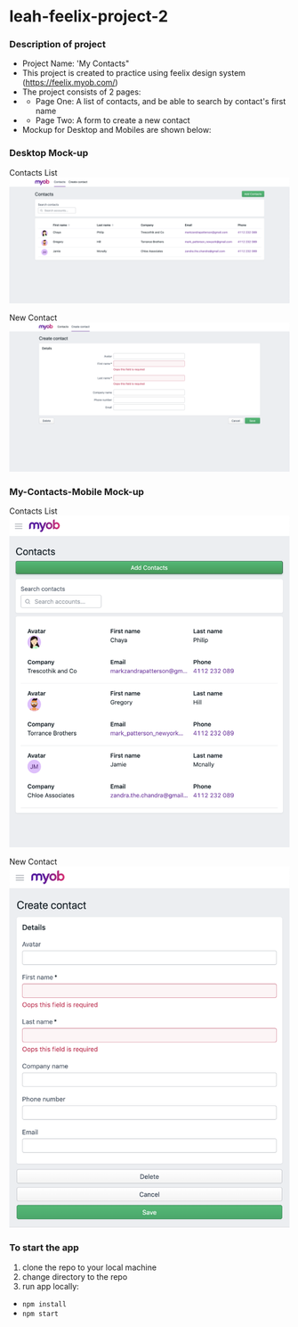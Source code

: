 # leah-feelix-project-2

### Description of project

- Project Name: 'My Contacts"
- This project is created to practice using feelix design system (https://feelix.myob.com/)
-  The project consists of 2 pages:
- - Page One: A list of contacts, and be able to search by contact's first name
- - Page Two: A form to create a new contact
- Mockup for Desktop and Mobiles are shown below:

### Desktop Mock-up

Contacts List
![alt text](./src/statics/contact_list_mockup.png)

New Contact
![alt text](./src/statics/new_contact_mockup.png)

### My-Contacts-Mobile Mock-up

Contacts List
![alt text](./src/statics/contact_list_mobile.png)

New Contact
![alt text](./src/statics/new_contact_mobile.png)

### To start the app
1. clone the repo to your local machine
2. change directory to the repo
3. run app locally:
- `npm install`
- `npm start`